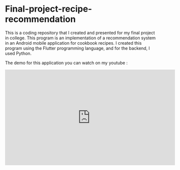 # Final-project-recipe-recommendation
This is a coding repository that I created and presented for my final project in college. This program is an implementation of a recommendation system in an Android mobile application for cookbook recipes. I created this program using the Flutter programming language, and for the backend, I used Python.

The demo for this application you can watch on my youtube :
<iframe width="560" height="315" src="https://www.youtube.com/embed/WOf_-wJ4lCc" frameborder="0" allowfullscreen></iframe>

